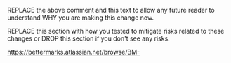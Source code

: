 <!-- Source https://github.com/bettermarks/.github#PULL_REQUEST_TEMPLATE.md -->
REPLACE the above comment and this text to allow any future reader
to understand WHY you are making this change now.

<!-- How has this been tested? -->

REPLACE this section with how you tested to mitigate risks related to these changes
or DROP this section if you don't see any risks.

https://bettermarks.atlassian.net/browse/BM-
